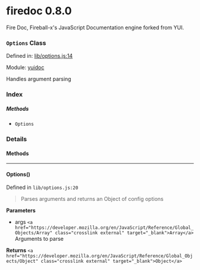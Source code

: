 
# firedoc 0.8.0

Fire Doc, Fireball-x&#x27;s JavaScript Documentation engine forked from YUI.

### `Options` Class


Defined in: [lib/options.js:14](../files/lib/options.js.js)

Module: [yuidoc](../modules/yuidoc.md)




Handles argument parsing

### Index



##### Methods

  - `Options`





### Details




<!-- Method Block -->
#### Methods


--------------------------
#### Options() 

Defined in `lib/options.js:20`



> Parses arguments and returns an Object of config options

**Parameters**
- args `<a href="https://developer.mozilla.org/en/JavaScript/Reference/Global_Objects/Array" class="crosslink external" target="_blank">Array</a>` Arguments to parse

**Returns**
`<a href="https://developer.mozilla.org/en/JavaScript/Reference/Global_Objects/Object" class="crosslink external" target="_blank">Object</a>` 



